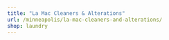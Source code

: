 ```yaml
---
title: "La Mac Cleaners & Alterations"
url: /minneapolis/la-mac-cleaners-and-alterations/
shop: laundry
---
```

